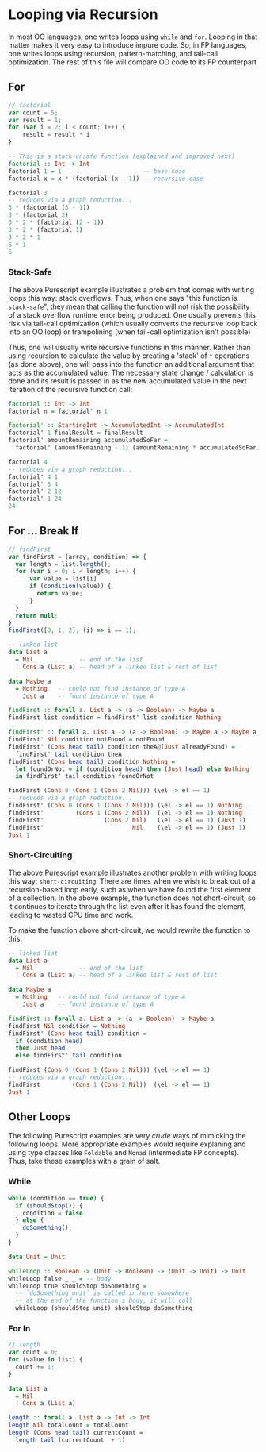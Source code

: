 # Looping via Recursion

In most OO languages, one writes loops using `while` and `for`. Looping in that matter makes it very easy to introduce impure code. So, in FP languages, one writes loops using recursion, pattern-matching, and tail-call optimization. The rest of this file will compare OO code to its FP counterpart

## For

```javascript
// factorial
var count = 5;
var result = 1;
for (var i = 2; i < count; i++) {
    result = result * i
}
```

```purescript
-- This is a stack-unsafe function (explained and improved next)
factorial :: Int -> Int
factorial 1 = 1                       -- base case
factorial x = x * (factorial (x - 1)) -- recursive case

factorial 3
-- reduces via a graph reduction...
3 * (factorial (3 - 1))
3 * (factorial 2)
3 * 2 * (factorial (2 - 1))
3 * 2 * (factorial 1)
3 * 2 * 1
6 * 1
6
```

### Stack-Safe

The above Purescript example illustrates a problem that comes with writing loops this way: stack overflows. Thus, when one says "this function is `stack-safe`", they mean that calling the function will not risk the possibility of a stack overflow runtime error being produced. One usually prevents this risk via tail-call optimization (which usually converts the recursive loop back into an OO loop) or trampolining (when tail-call optimization isn't possible)

Thus, one will usually write recursive functions in this manner. Rather than using recursion to calculate the value by creating a 'stack' of `*` operations (as done above), one will pass into the function an additional argument that acts as the accumulated value. The necessary state change / calculation is done and its result is passed in as the new accumulated value in the next iteration of the recursive function call:
```purescript
factorial :: Int -> Int
factorial n = factorial' n 1

factorial' :: StartingInt -> AccumulatedInt -> AccumulatedInt
factorial' 1 finalResult = finalResult
factorial' amountRemaining accumulatedSoFar =
  factorial' (amountRemaining - 1) (amountRemaining * accumulatedSoFar)

factorial 4
-- reduces via a graph reduction...
factorial' 4 1
factorial' 3 4
factorial' 2 12
factorial' 1 24
24
```

## For ... Break If

```javascript
// findFirst
var findFirst = (array, condition) => {
  var length = list.length();
  for (var i = 0; i < length; i++) {
      var value = list[i]
      if (condition(value)) {
        return value;
      }
  }
  return null;
}
findFirst([0, 1, 2], (i) => i == 1);
```

```purescript
-- linked list
data List a
  = Nil             -- end of the list
  | Cons a (List a) -- head of a linked list & rest of list

data Maybe a
  = Nothing   -- could not find instance of type A
  | Just a    -- found instance of type A

findFirst :: forall a. List a -> (a -> Boolean) -> Maybe a
findFirst list condition = findFirst' list condition Nothing

findFirst' :: forall a. List a -> (a -> Boolean) -> Maybe a -> Maybe a
findFirst' Nil condition notFound = notFound
findFirst' (Cons head tail) condition theA@(Just alreadyFound) =
  findFirst' tail condition theA
findFirst' (Cons head tail) condition Nothing =
  let foundOrNot = if (condition head) then (Just head) else Nothing
  in findFirst' tail condition foundOrNot

findFirst (Cons 0 (Cons 1 (Cons 2 Nil))) (\el -> el == 1)
-- reduces via a graph reduction...
findFirst' (Cons 0 (Cons 1 (Cons 2 Nil))) (\el -> el == 1) Nothing
findFirst'         (Cons 1 (Cons 2 Nil))  (\el -> el == 1) Nothing
findFirst'                 (Cons 2 Nil)   (\el -> el == 1) (Just 1)
findFirst'                         Nil    (\el -> el == 1) (Just 1)
Just 1
```

### Short-Circuiting

The above Purescript example illustrates another problem with writing loops this way: `short-circuiting`. There are times when we wish to break out of a recursion-based loop early, such as when we have found the first element of a collection. In the above example, the function does not short-circuit, so it continues to iterate through the list even after it has found the element, leading to wasted CPU time and work.

To make the function above short-circuit, we would rewrite the function to this:
```purescript
-- linked list
data List a
  = Nil             -- end of the list
  | Cons a (List a) -- head of a linked list & rest of list

data Maybe a
  = Nothing   -- could not find instance of type A
  | Just a    -- found instance of type A

findFirst :: forall a. List a -> (a -> Boolean) -> Maybe a
findFirst Nil condition = Nothing
findFirst' (Cons head tail) condition =
  if (condition head)
  then Just head
  else findFirst' tail condition

findFirst (Cons 0 (Cons 1 (Cons 2 Nil))) (\el -> el == 1)
-- reduces via a graph reduction...
findFirst         (Cons 1 (Cons 2 Nil))  (\el -> el == 1)
Just 1
```

## Other Loops

The following Purescript examples are very _crude_ ways of mimicking the following loops. More appropriate examples would require explaning and using type classes like `Foldable` and `Monad` (intermediate FP concepts). Thus, take these examples with a grain of salt.

### While

```javascript
while (condition == true) {
  if (shouldStop()) {
    condition = false
  } else {
    doSomething();
  }
}
```

```purescript
data Unit = Unit

whileLoop :: Boolean -> (Unit -> Boolean) -> (Unit -> Unit) -> Unit
whileLoop false _ _ = -- body
whileLoop true shouldStop doSomething =
  -- `doSomething unit` is called in here somewhere
  -- at the end of the function's body, it will call
  whileLoop (shouldStop unit) shouldStop doSomething
```

### For In

```javascript
// length
var count = 0;
for (value in list) {
  count += 1;
}
```

```purescript
data List a
  = Nil
  | Cons a (List a)

length :: forall a. List a -> Int -> Int
length Nil totalCount = totalCount
length (Cons head tail) currentCount =
  length tail (currentCount  + 1)
```
